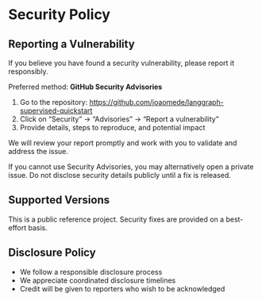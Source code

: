 # Security Policy

## Reporting a Vulnerability

If you believe you have found a security vulnerability, please report it responsibly.

Preferred method: **GitHub Security Advisories**
1. Go to the repository: https://github.com/joaomede/langgraph-supervised-quickstart
2. Click on “Security” → “Advisories” → “Report a vulnerability”
3. Provide details, steps to reproduce, and potential impact

We will review your report promptly and work with you to validate and address the issue.

If you cannot use Security Advisories, you may alternatively open a private issue. Do not disclose security details publicly until a fix is released.

## Supported Versions

This is a public reference project. Security fixes are provided on a best-effort basis.

## Disclosure Policy

- We follow a responsible disclosure process
- We appreciate coordinated disclosure timelines
- Credit will be given to reporters who wish to be acknowledged
